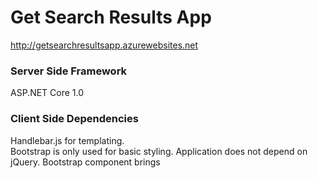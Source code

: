 # Get Search Results App
  
<http://getsearchresultsapp.azurewebsites.net>

### Server Side Framework
ASP.NET Core 1.0

### Client Side Dependencies
Handlebar.js for templating.  
Bootstrap is only used for basic styling. Application does not depend on jQuery. Bootstrap component brings 




